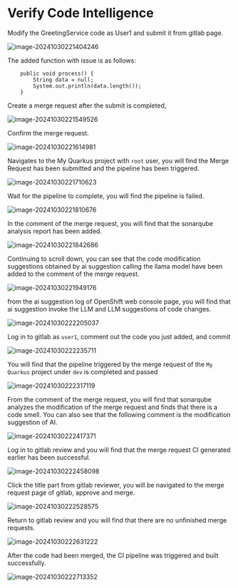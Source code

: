 # Verify Code Intelligence

Modify the GreetingService code as User1 and submit it from gitlab page.

![image-20241030221404246](assets/5-verify-code-intelligence/image-20241030221404246.png)

The added function with issue is as follows:

```
    public void process() {
        String data = null;
        System.out.println(data.length()); 
    }
```

Create a merge request after the submit is completed, 

![image-20241030221549526](assets/5-verify-code-intelligence/image-20241030221549526.png)

Confirm the merge request.

![image-20241030221614981](assets/5-verify-code-intelligence/image-20241030221614981.png)

Navigates to the My Quarkus project with `root` user, you will find the Merge Request has been submitted and the pipeline has been triggered.

![image-20241030221710623](assets/5-verify-code-intelligence/image-20241030221710623.png)

Wait for the pipeline to complete, you will find the pipeline is failed.

![image-20241030221810676](assets/5-verify-code-intelligence/image-20241030221810676.png)

In the comment of the merge request, you will find that the sonarqube analysis report has been added.

![image-20241030221842686](assets/5-verify-code-intelligence/image-20241030221842686.png)

Continuing to scroll down, you can see that the code modification suggestions obtained by ai suggestion calling the llama model have been added to the comment of the merge request.

![image-20241030221949176](assets/5-verify-code-intelligence/image-20241030221949176.png)

from the ai suggestion log of OpenShift web console page, you will find that ai suggestion invoke the LLM and LLM  suggestions of code changes.

![image-20241030222205037](assets/5-verify-code-intelligence/image-20241030222205037.png)

Log in to gitlab as `user1`, comment out the code you just added, and commit

![image-20241030222235711](assets/5-verify-code-intelligence/image-20241030222235711.png)

You will find that the pipeline triggered by the merge request of the `My Quarkus` project under `dev` is completed and passed

![image-20241030222317119](assets/5-verify-code-intelligence/image-20241030222317119.png)

From the comment of the merge request, you will find that sonarqube analyzes the modification of the merge request and finds that there is a code smell. You can also see that the following comment is the modification suggestion of AI.

![image-20241030222417371](assets/5-verify-code-intelligence/image-20241030222417371.png)

Log in to gitlab review and you will find that the merge request CI generated earlier has been successful.

![image-20241030222458098](assets/5-verify-code-intelligence/image-20241030222458098.png)

Click the title part from gitlab reviewer, you will be navigated to the merge request page of gitlab, approve and merge.

![image-20241030222528575](assets/5-verify-code-intelligence/image-20241030222528575.png)

Return to gitlab review and you will find that there are no unfinished merge requests.

![image-20241030222631222](assets/5-verify-code-intelligence/image-20241030222631222.png)

After the code had been merged, the CI pipeline was triggered and built successfully.

![image-20241030222713352](assets/5-verify-code-intelligence/image-20241030222713352.png)

